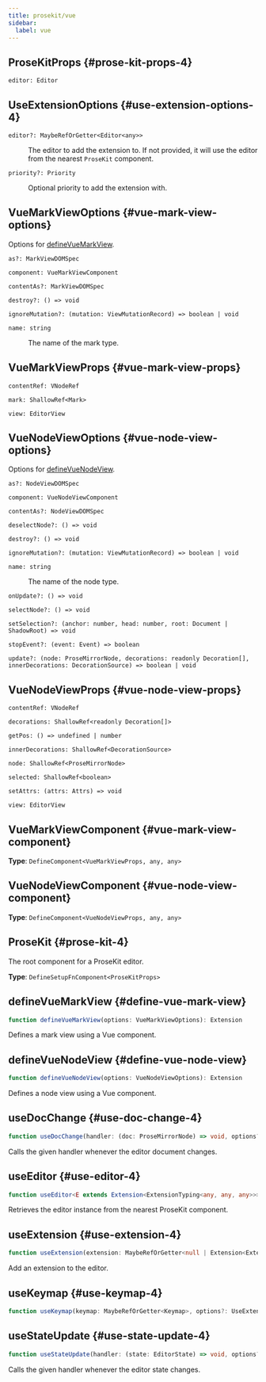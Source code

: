 ```yaml
---
title: prosekit/vue
sidebar:
  label: vue
---
```



## ProseKitProps {#prose-kit-props-4}

<dl>

<dt>

`editor: Editor`

</dt>

<dd>

</dd>

</dl>

## UseExtensionOptions {#use-extension-options-4}

<dl>

<dt>

`editor?: MaybeRefOrGetter<Editor<any>>`

</dt>

<dd>

The editor to add the extension to. If not provided, it will use the
editor from the nearest `ProseKit` component.

</dd>

<dt>

`priority?: Priority`

</dt>

<dd>

Optional priority to add the extension with.

</dd>

</dl>

## VueMarkViewOptions {#vue-mark-view-options}

Options for [defineVueMarkView](vue.md#define-vue-mark-view).

<dl>

<dt>

`as?: MarkViewDOMSpec`

</dt>

<dd>

</dd>

<dt>

`component: VueMarkViewComponent`

</dt>

<dd>

</dd>

<dt>

`contentAs?: MarkViewDOMSpec`

</dt>

<dd>

</dd>

<dt>

`destroy?: () => void`

</dt>

<dd>

</dd>

<dt>

`ignoreMutation?: (mutation: ViewMutationRecord) => boolean | void`

</dt>

<dd>

</dd>

<dt>

`name: string`

</dt>

<dd>

The name of the mark type.

</dd>

</dl>

## VueMarkViewProps {#vue-mark-view-props}

<dl>

<dt>

`contentRef: VNodeRef`

</dt>

<dd>

</dd>

<dt>

`mark: ShallowRef<Mark>`

</dt>

<dd>

</dd>

<dt>

`view: EditorView`

</dt>

<dd>

</dd>

</dl>

## VueNodeViewOptions {#vue-node-view-options}

Options for [defineVueNodeView](vue.md#define-vue-node-view).

<dl>

<dt>

`as?: NodeViewDOMSpec`

</dt>

<dd>

</dd>

<dt>

`component: VueNodeViewComponent`

</dt>

<dd>

</dd>

<dt>

`contentAs?: NodeViewDOMSpec`

</dt>

<dd>

</dd>

<dt>

`deselectNode?: () => void`

</dt>

<dd>

</dd>

<dt>

`destroy?: () => void`

</dt>

<dd>

</dd>

<dt>

`ignoreMutation?: (mutation: ViewMutationRecord) => boolean | void`

</dt>

<dd>

</dd>

<dt>

`name: string`

</dt>

<dd>

The name of the node type.

</dd>

<dt>

`onUpdate?: () => void`

</dt>

<dd>

</dd>

<dt>

`selectNode?: () => void`

</dt>

<dd>

</dd>

<dt>

`setSelection?: (anchor: number, head: number, root: Document | ShadowRoot) => void`

</dt>

<dd>

</dd>

<dt>

`stopEvent?: (event: Event) => boolean`

</dt>

<dd>

</dd>

<dt>

`update?: (node: ProseMirrorNode, decorations: readonly Decoration[], innerDecorations: DecorationSource) => boolean | void`

</dt>

<dd>

</dd>

</dl>

## VueNodeViewProps {#vue-node-view-props}

<dl>

<dt>

`contentRef: VNodeRef`

</dt>

<dd>

</dd>

<dt>

`decorations: ShallowRef<readonly Decoration[]>`

</dt>

<dd>

</dd>

<dt>

`getPos: () => undefined | number`

</dt>

<dd>

</dd>

<dt>

`innerDecorations: ShallowRef<DecorationSource>`

</dt>

<dd>

</dd>

<dt>

`node: ShallowRef<ProseMirrorNode>`

</dt>

<dd>

</dd>

<dt>

`selected: ShallowRef<boolean>`

</dt>

<dd>

</dd>

<dt>

`setAttrs: (attrs: Attrs) => void`

</dt>

<dd>

</dd>

<dt>

`view: EditorView`

</dt>

<dd>

</dd>

</dl>

## VueMarkViewComponent {#vue-mark-view-component}

**Type**: `DefineComponent<VueMarkViewProps, any, any>`

## VueNodeViewComponent {#vue-node-view-component}

**Type**: `DefineComponent<VueNodeViewProps, any, any>`

## ProseKit {#prose-kit-4}

The root component for a ProseKit editor.

**Type**: `DefineSetupFnComponent<ProseKitProps>`

## defineVueMarkView {#define-vue-mark-view}

```ts
function defineVueMarkView(options: VueMarkViewOptions): Extension
```

Defines a mark view using a Vue component.

## defineVueNodeView {#define-vue-node-view}

```ts
function defineVueNodeView(options: VueNodeViewOptions): Extension
```

Defines a node view using a Vue component.

## useDocChange {#use-doc-change-4}

```ts
function useDocChange(handler: (doc: ProseMirrorNode) => void, options?: UseExtensionOptions): void
```

Calls the given handler whenever the editor document changes.

## useEditor {#use-editor-4}

```ts
function useEditor<E extends Extension<ExtensionTyping<any, any, any>>>(options?: { update?: boolean }): ShallowRef<Editor<E>>
```

Retrieves the editor instance from the nearest ProseKit component.

## useExtension {#use-extension-4}

```ts
function useExtension(extension: MaybeRefOrGetter<null | Extension<ExtensionTyping<any, any, any>>>, options?: UseExtensionOptions): void
```

Add an extension to the editor.

## useKeymap {#use-keymap-4}

```ts
function useKeymap(keymap: MaybeRefOrGetter<Keymap>, options?: UseExtensionOptions): void
```

## useStateUpdate {#use-state-update-4}

```ts
function useStateUpdate(handler: (state: EditorState) => void, options?: UseExtensionOptions): void
```

Calls the given handler whenever the editor state changes.
